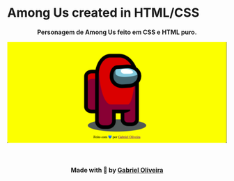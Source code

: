 # Among Us created in HTML/CSS

<p align="center">
  <b>Personagem de Among Us feito em CSS e HTML puro.</b>
</p>

<p align="center">
  <img src=".github/among_css.png" alt="Among Us" />
  </p>
  <br/>

  <h4 align=center>Made with 💙 by <a href="https://www.linkedin.com/in/gabriel-h-oliveira/">Gabriel Oliveira</a></h4>